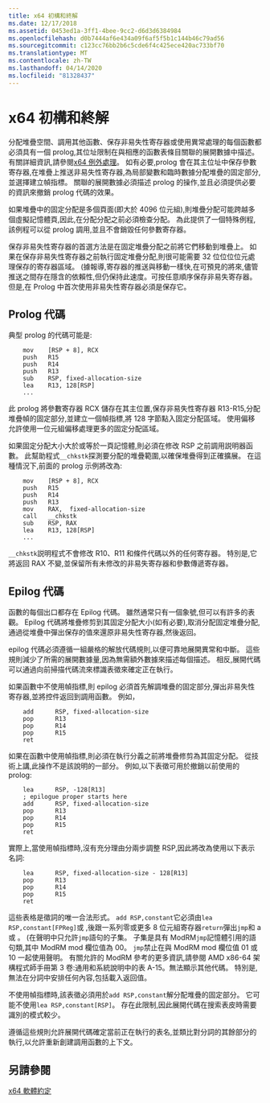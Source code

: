 ```yaml
---
title: x64 初構和終解
ms.date: 12/17/2018
ms.assetid: 0453ed1a-3ff1-4bee-9cc2-d6d3d6384984
ms.openlocfilehash: d0b7444af6e434a09f6af5f5b1c144b46c79ad56
ms.sourcegitcommit: c123cc76bb2b6c5cde6f4c425ece420ac733bf70
ms.translationtype: MT
ms.contentlocale: zh-TW
ms.lasthandoff: 04/14/2020
ms.locfileid: "81328437"
---
```

# <a name="x64-prolog-and-epilog"></a>x64 初構和終解

分配堆疊空間、調用其他函數、保存非易失性寄存器或使用異常處理的每個函數都必須具有一個 prolog,其位址限制在與相應的函數表條目關聯的展開數據中描述。 有關詳細資訊,請參閱[x64 例外處理](../build/exception-handling-x64.md)。 如有必要,prolog 會在其主位址中保存參數寄存器,在堆疊上推送非易失性寄存器,為局部變數和臨時數據分配堆疊的固定部分,並選擇建立幀指標。 關聯的展開數據必須描述 prolog 的操作,並且必須提供必要的資訊來撤銷 prolog 代碼的效果。

如果堆疊中的固定分配是多個頁面(即大於 4096 位元組),則堆疊分配可能跨越多個虛擬記憶體頁,因此,在分配分配之前必須檢查分配。 為此提供了一個特殊例程,該例程可以從 prolog 調用,並且不會銷毀任何參數寄存器。

保存非易失性寄存器的首選方法是在固定堆疊分配之前將它們移動到堆疊上。 如果在保存非易失性寄存器之前執行固定堆疊分配,則很可能需要 32 位位位位元處理保存的寄存器區域。 (據報導,寄存器的推送與移動一樣快,在可預見的將來,儘管推送之間存在隱含的依賴性,但仍保持此速度。可按任意順序保存非易失寄存器。 但是,在 Prolog 中首次使用非易失性寄存器必須是保存它。

## <a name="prolog-code"></a>Prolog 代碼

典型 prolog 的代碼可能是:

```MASM
    mov    [RSP + 8], RCX
    push   R15
    push   R14
    push   R13
    sub    RSP, fixed-allocation-size
    lea    R13, 128[RSP]
    ...
```

此 prolog 將參數寄存器 RCX 儲存在其主位置,保存非易失性寄存器 R13-R15,分配堆疊幀的固定部分,並建立一個幀指標,將 128 字節點入固定分配區域。 使用偏移允許使用一位元組偏移處理更多的固定分配區域。

如果固定分配大小大於或等於一頁記憶體,則必須在修改 RSP 之前調用説明器函數。 此幫助程式`__chkstk`探測要分配的堆疊範圍,以確保堆疊得到正確擴展。 在這種情況下,前面的 prolog 示例將改為:

```MASM
    mov    [RSP + 8], RCX
    push   R15
    push   R14
    push   R13
    mov    RAX,  fixed-allocation-size
    call   __chkstk
    sub    RSP, RAX
    lea    R13, 128[RSP]
    ...
```

`__chkstk`説明程式不會修改 R10、R11 和條件代碼以外的任何寄存器。 特別是,它將返回 RAX 不變,並保留所有未修改的非易失寄存器和參數傳遞寄存器。

## <a name="epilog-code"></a>Epilog 代碼

函數的每個出口都存在 Epilog 代碼。 雖然通常只有一個象號,但可以有許多的表觀。 Epilog 代碼將堆疊修剪到其固定分配大小(如有必要),取消分配固定堆疊分配,通過從堆疊中彈出保存的值來還原非易失性寄存器,然後返回。

epilog 代碼必須遵循一組嚴格的解放代碼規則,以便可靠地展開異常和中斷。 這些規則減少了所需的展開數據量,因為無需額外數據來描述每個描述。 相反,展開代碼可以通過向前掃描代碼流來標識表徵來確定正在執行。

如果函數中不使用幀指標,則 epilog 必須首先解調堆疊的固定部分,彈出非易失性寄存器,並將控件返回到調用函數。 例如，

```MASM
    add      RSP, fixed-allocation-size
    pop      R13
    pop      R14
    pop      R15
    ret
```

如果在函數中使用幀指標,則必須在執行分義之前將堆疊修剪為其固定分配。 從技術上講,此操作不是該說明的一部分。 例如,以下表徵可用於撤銷以前使用的 prolog:

```MASM
    lea      RSP, -128[R13]
    ; epilogue proper starts here
    add      RSP, fixed-allocation-size
    pop      R13
    pop      R14
    pop      R15
    ret
```

實際上,當使用幀指標時,沒有充分理由分兩步調整 RSP,因此將改為使用以下表示名詞:

```MASM
    lea      RSP, fixed-allocation-size - 128[R13]
    pop      R13
    pop      R14
    pop      R15
    ret
```

這些表格是徵詞的唯一合法形式。 `add RSP,constant`它必須由`lea RSP,constant[FPReg]`或 ,後跟一系列零或更多 8 位元組寄存器`return`彈出`jmp`和 a 或 。 (在聲明中只允許`jmp`語句的子集。 子集是具有 ModRM`jmp`記憶體引用的語句類,其中 ModRM mod 欄位值為 00。 `jmp`禁止在與 ModRM mod 欄位值 01 或 10 一起使用聲明。 有關允許的 ModRM 參考的更多資訊,請參閱 AMD x86-64 架構程式師手冊第 3 卷:通用和系統說明中的表 A-15。無法顯示其他代碼。 特別是,無法在分詞中安排任何內容,包括載入返回值。

不使用幀指標時,該表徵必須用於`add RSP,constant`解分配堆疊的固定部分。 它可能不使用`lea RSP,constant[RSP]`。 存在此限制,因此展開代碼在搜索表皮時需要識別的模式較少。

遵循這些規則允許展開代碼確定當前正在執行的表名,並類比對分詞的其餘部分的執行,以允許重新創建調用函數的上下文。

## <a name="see-also"></a>另請參閱

[x64 軟體約定](x64-software-conventions.md)
